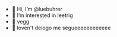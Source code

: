 - 👋 Hi, I’m @luebuhrer
- 👀 I’m interested in leetrig
- 🌱 vegg
- 💞️ loven't
deiogo me segueeeeeeeeeeee

